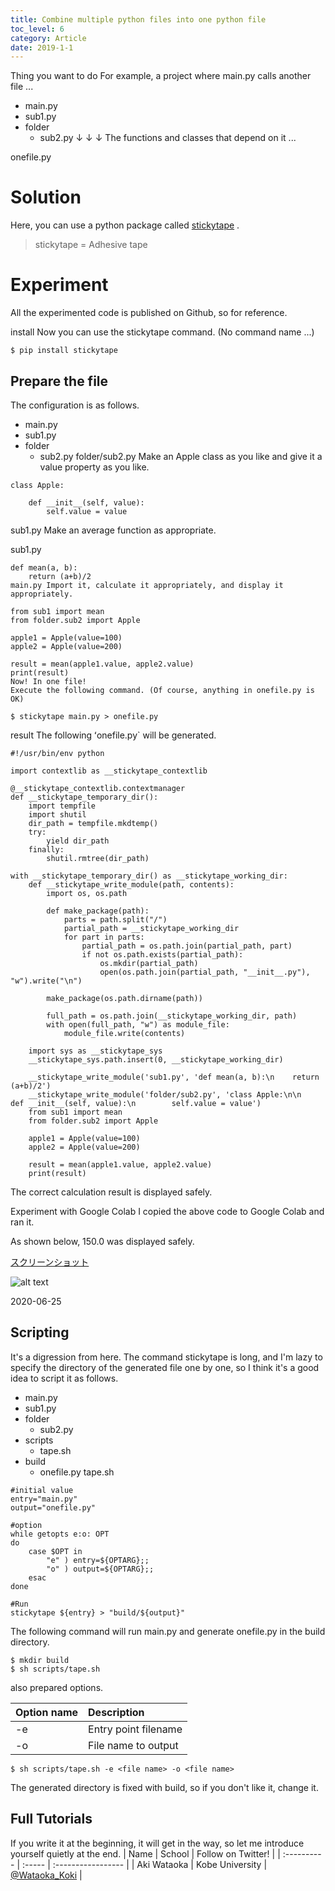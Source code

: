 ```yaml
---
title: Combine multiple python files into one python file
toc_level: 6
category: Article
date: 2019-1-1
---
```


Thing you want to do
For example, a project where main.py calls another file ...

- main.py
- sub1.py
- folder
    - sub2.py
↓ ↓ ↓ The functions and classes that depend on it ...

onefile.py

# Solution
Here, you can use a python package called [stickytape](https://pypi.org/project/stickytape/) .

> stickytape = Adhesive tape

# Experiment
All the experimented code is published on Github, so for reference. 

install Now you can use the stickytape command. (No command name ...)
~~~
$ pip install stickytape
~~~
## Prepare the file
The configuration is as follows.

- main.py
- sub1.py
- folder
    - sub2.py
folder/sub2.py Make an Apple class as you like and give it a value property as you like.
~~~
class Apple:

    def __init__(self, value):
        self.value = value
~~~

sub1.py Make an average function as appropriate.

sub1.py
~~~
def mean(a, b):
    return (a+b)/2
main.py Import it, calculate it appropriately, and display it appropriately.

from sub1 import mean
from folder.sub2 import Apple

apple1 = Apple(value=100)
apple2 = Apple(value=200)

result = mean(apple1.value, apple2.value)
print(result)
Now! In one file!
Execute the following command. (Of course, anything in onefile.py is OK)
~~~
~~~
$ stickytape main.py > onefile.py
~~~
result
The following ʻonefile.py` will be generated.
~~~
#!/usr/bin/env python

import contextlib as __stickytape_contextlib

@__stickytape_contextlib.contextmanager
def __stickytape_temporary_dir():
    import tempfile
    import shutil
    dir_path = tempfile.mkdtemp()
    try:
        yield dir_path
    finally:
        shutil.rmtree(dir_path)

with __stickytape_temporary_dir() as __stickytape_working_dir:
    def __stickytape_write_module(path, contents):
        import os, os.path

        def make_package(path):
            parts = path.split("/")
            partial_path = __stickytape_working_dir
            for part in parts:
                partial_path = os.path.join(partial_path, part)
                if not os.path.exists(partial_path):
                    os.mkdir(partial_path)
                    open(os.path.join(partial_path, "__init__.py"), "w").write("\n")

        make_package(os.path.dirname(path))

        full_path = os.path.join(__stickytape_working_dir, path)
        with open(full_path, "w") as module_file:
            module_file.write(contents)

    import sys as __stickytape_sys
    __stickytape_sys.path.insert(0, __stickytape_working_dir)

    __stickytape_write_module('sub1.py', 'def mean(a, b):\n    return (a+b)/2')
    __stickytape_write_module('folder/sub2.py', 'class Apple:\n\n    def __init__(self, value):\n        self.value = value')
    from sub1 import mean
    from folder.sub2 import Apple
    
    apple1 = Apple(value=100)
    apple2 = Apple(value=200)
    
    result = mean(apple1.value, apple2.value)
    print(result)
~~~

The correct calculation result is displayed safely.

Experiment with Google Colab
I copied the above code to Google Colab and ran it.

As shown below, 150.0 was displayed safely.

[スクリーンショット](https://linuxtut.com/en/dfc67048c7f214a31265/)

![alt text](https://github.com/readloud/stickytape/blob/main/7f75a9f3cecc.png)

2020-06-25 

## Scripting
It's a digression from here.
The command stickytape is long, and I'm lazy to specify the directory of the generated file one by one, so I think it's a good idea to script it as follows.

- main.py
- sub1.py
- folder
    - sub2.py
- scripts
    - tape.sh
- build
    - onefile.py
tape.sh
~~~
#initial value
entry="main.py"
output="onefile.py"

#option
while getopts e:o: OPT
do
	case $OPT in 
		"e" ) entry=${OPTARG};;
		"o" ) output=${OPTARG};;
	esac
done

#Run
stickytape ${entry} > "build/${output}"
~~~

The following command will run main.py and generate onefile.py in the build directory.
~~~
$ mkdir build
$ sh scripts/tape.sh
~~~
also prepared options.

| Option name| Description |
| :------------ | :----- |
|-e |Entry point filename|
|-o |File name to output|
~~~
$ sh scripts/tape.sh -e <file name> -o <file name>
~~~
The generated directory is fixed with build, so if you don't like it, change it.

## Full Tutorials
If you write it at the beginning, it will get in the way, so let me introduce yourself quietly at the end.
| Name        | School | Follow on Twitter! |
| :---------- | :----- | :----------------- |
| Aki Wataoka | Kobe University | [@Wataoka_Koki](@Wataoka_Koki) |

 
